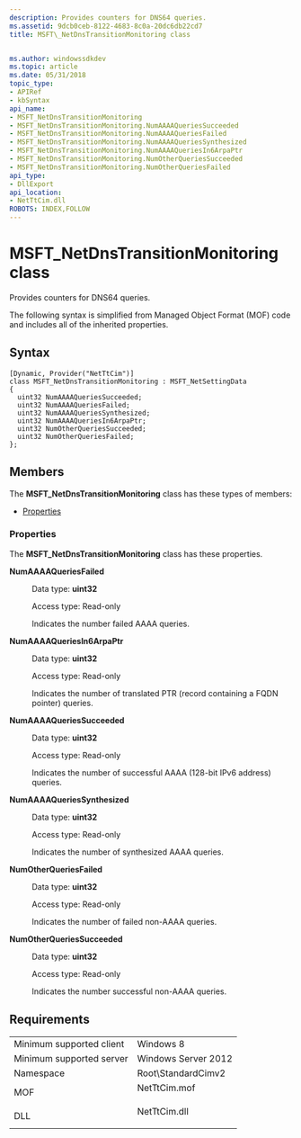 ```yaml
---
description: Provides counters for DNS64 queries.
ms.assetid: 9dcb0ceb-8122-4683-8c0a-20dc6db22cd7
title: MSFT\_NetDnsTransitionMonitoring class


ms.author: windowssdkdev
ms.topic: article
ms.date: 05/31/2018
topic_type: 
- APIRef
- kbSyntax
api_name: 
- MSFT_NetDnsTransitionMonitoring
- MSFT_NetDnsTransitionMonitoring.NumAAAAQueriesSucceeded
- MSFT_NetDnsTransitionMonitoring.NumAAAAQueriesFailed
- MSFT_NetDnsTransitionMonitoring.NumAAAAQueriesSynthesized
- MSFT_NetDnsTransitionMonitoring.NumAAAAQueriesIn6ArpaPtr
- MSFT_NetDnsTransitionMonitoring.NumOtherQueriesSucceeded
- MSFT_NetDnsTransitionMonitoring.NumOtherQueriesFailed
api_type: 
- DllExport
api_location: 
- NetTtCim.dll
ROBOTS: INDEX,FOLLOW
---
```


# MSFT\_NetDnsTransitionMonitoring class

Provides counters for DNS64 queries.

The following syntax is simplified from Managed Object Format (MOF) code and includes all of the inherited properties.

## Syntax

``` syntax
[Dynamic, Provider("NetTtCim")]
class MSFT_NetDnsTransitionMonitoring : MSFT_NetSettingData
{
  uint32 NumAAAAQueriesSucceeded;
  uint32 NumAAAAQueriesFailed;
  uint32 NumAAAAQueriesSynthesized;
  uint32 NumAAAAQueriesIn6ArpaPtr;
  uint32 NumOtherQueriesSucceeded;
  uint32 NumOtherQueriesFailed;
};
```

## Members

The **MSFT\_NetDnsTransitionMonitoring** class has these types of members:

-   [Properties](#properties)

### Properties

The **MSFT\_NetDnsTransitionMonitoring** class has these properties.

<dl> <dt>

**NumAAAAQueriesFailed**
</dt> <dd> <dl> <dt>

Data type: **uint32**
</dt> <dt>

Access type: Read-only
</dt> </dl>

Indicates the number failed AAAA queries.

</dd> <dt>

**NumAAAAQueriesIn6ArpaPtr**
</dt> <dd> <dl> <dt>

Data type: **uint32**
</dt> <dt>

Access type: Read-only
</dt> </dl>

Indicates the number of translated PTR (record containing a FQDN pointer) queries.

</dd> <dt>

**NumAAAAQueriesSucceeded**
</dt> <dd> <dl> <dt>

Data type: **uint32**
</dt> <dt>

Access type: Read-only
</dt> </dl>

Indicates the number of successful AAAA (128-bit IPv6 address) queries.

</dd> <dt>

**NumAAAAQueriesSynthesized**
</dt> <dd> <dl> <dt>

Data type: **uint32**
</dt> <dt>

Access type: Read-only
</dt> </dl>

Indicates the number of synthesized AAAA queries.

</dd> <dt>

**NumOtherQueriesFailed**
</dt> <dd> <dl> <dt>

Data type: **uint32**
</dt> <dt>

Access type: Read-only
</dt> </dl>

Indicates the number of failed non-AAAA queries.

</dd> <dt>

**NumOtherQueriesSucceeded**
</dt> <dd> <dl> <dt>

Data type: **uint32**
</dt> <dt>

Access type: Read-only
</dt> </dl>

Indicates the number successful non-AAAA queries.

</dd> </dl>

## Requirements



|                                     |                                                                                         |
|-------------------------------------|-----------------------------------------------------------------------------------------|
| Minimum supported client<br/> | Windows 8<br/>                                                                    |
| Minimum supported server<br/> | Windows Server 2012<br/>                                                          |
| Namespace<br/>                | Root\\StandardCimv2<br/>                                                          |
| MOF<br/>                      | <dl> <dt>NetTtCim.mof</dt> </dl> |
| DLL<br/>                      | <dl> <dt>NetTtCim.dll</dt> </dl> |



 

 




